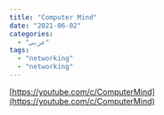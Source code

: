 ```yaml
---
title: "Computer Mind"
date: "2021-06-02"
categories:
  - "عربي"
tags:
  - "networking"
  - "networking"
---
```


[https://youtube.com/c/ComputerMind](https://youtube.com/c/ComputerMind)
